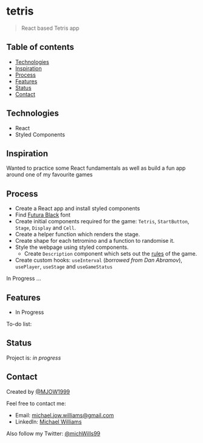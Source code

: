 # tetris

> React based Tetris app

## Table of contents

- [Technologies](#technologies)
- [Inspiration](#inspiration)
- [Process](#process)
- [Features](#features)
- [Status](#status)
- [Contact](#contact)

## Technologies

- React
- Styled Components

## Inspiration

Wanted to practice some React fundamentals as well as build a fun app around one of my favourite games

## Process

- Create a React app and install styled components
- Find [Futura Black](https://fontsgeek.com/fonts/Futura-Black) font
- Create initial components required for the game: `Tetris`, `StartButton`, `Stage`, `Display` and `Cell`.
- Create a helper function which renders the stage.
- Create shape for each tetromino and a function to randomise it.
- Style the webpage using styled components.
  - Create `Description` component which sets out the [rules](https://www.interaction-design.org/literature/article/a-game-explained-an-example-of-a-single-game-and-how-it-meets-the-rules-of-fun#:~:text=as%20you%20can.-,Rules,needed%20structure%20to%20our%20play.) of the game.
- Create custom hooks: `useInterval` (_borrowed from Dan Abramov_), `usePlayer`, `useStage` and `useGameStatus`

In Progress ...

## Features

- In Progress

To-do list:

## Status

Project is: _in progress_

## Contact

Created by [@MJOW1999](https://github.com/MJOW1999)

Feel free to contact me:

- Email: michael.jow.williams@gmail.com
- LinkedIn: [Michael Williams](https://www.linkedin.com/in/michael-williams-17a9b81a0)

Also follow my Twitter: [@michWills99](https://twitter.com/michWills99)
